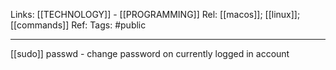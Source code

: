 Links: [[TECHNOLOGY]] - [[PROGRAMMING]]
Rel: [[macos]]; [[linux]]; [[commands]]
Ref: 
Tags: #public 

--- 
[[sudo]] passwd - change password on currently logged in account